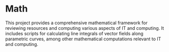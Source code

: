 # Math
This project provides a comprehensive mathematical framework for reviewing resources and computing various aspects of IT and computing. It includes scripts for calculating line integrals of vector fields along parametric curves, among other mathematical computations relevant to IT and computing.
